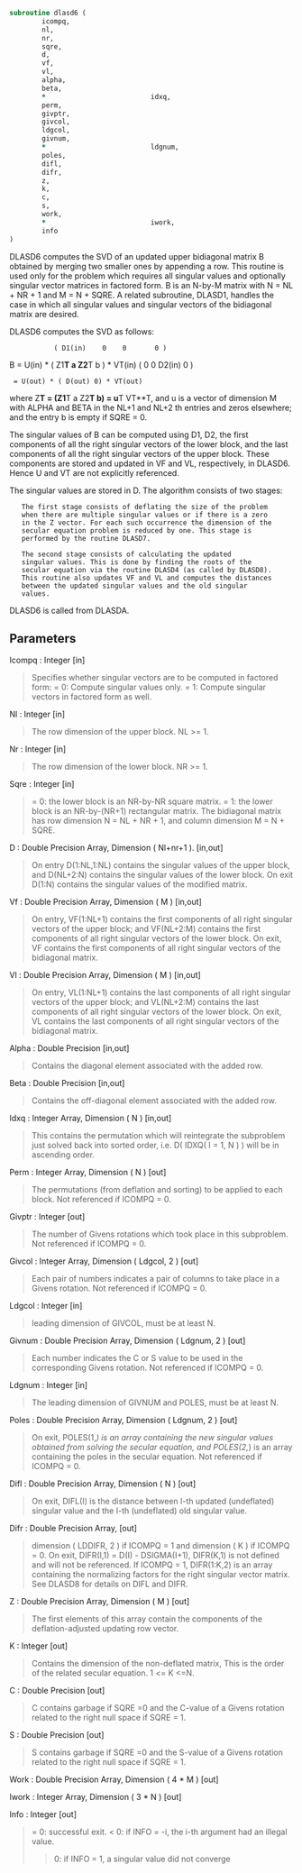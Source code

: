 ```fortran
subroutine dlasd6 (
		icompq,
		nl,
		nr,
		sqre,
		d,
		vf,
		vl,
		alpha,
		beta,
		*                          idxq,
		perm,
		givptr,
		givcol,
		ldgcol,
		givnum,
		*                          ldgnum,
		poles,
		difl,
		difr,
		z,
		k,
		c,
		s,
		work,
		*                          iwork,
		info
)
```

 DLASD6 computes the SVD of an updated upper bidiagonal matrix B
 obtained by merging two smaller ones by appending a row. This
 routine is used only for the problem which requires all singular
 values and optionally singular vector matrices in factored form.
 B is an N-by-M matrix with N = NL + NR + 1 and M = N + SQRE.
 A related subroutine, DLASD1, handles the case in which all singular
 values and singular vectors of the bidiagonal matrix are desired.

 DLASD6 computes the SVD as follows:

               ( D1(in)    0    0       0 )
   B = U(in) * (   Z1**T   a   Z2**T    b ) * VT(in)
               (   0       0   D2(in)   0 )

     = U(out) * ( D(out) 0) * VT(out)

 where Z**T = (Z1**T a Z2**T b) = u**T VT**T, and u is a vector of dimension M
 with ALPHA and BETA in the NL+1 and NL+2 th entries and zeros
 elsewhere; and the entry b is empty if SQRE = 0.

 The singular values of B can be computed using D1, D2, the first
 components of all the right singular vectors of the lower block, and
 the last components of all the right singular vectors of the upper
 block. These components are stored and updated in VF and VL,
 respectively, in DLASD6. Hence U and VT are not explicitly
 referenced.

 The singular values are stored in D. The algorithm consists of two
 stages:

       The first stage consists of deflating the size of the problem
       when there are multiple singular values or if there is a zero
       in the Z vector. For each such occurrence the dimension of the
       secular equation problem is reduced by one. This stage is
       performed by the routine DLASD7.

       The second stage consists of calculating the updated
       singular values. This is done by finding the roots of the
       secular equation via the routine DLASD4 (as called by DLASD8).
       This routine also updates VF and VL and computes the distances
       between the updated singular values and the old singular
       values.

 DLASD6 is called from DLASDA.

## Parameters
Icompq : Integer [in]
> Specifies whether singular vectors are to be computed in
> factored form:
> = 0: Compute singular values only.
> = 1: Compute singular vectors in factored form as well.

Nl : Integer [in]
> The row dimension of the upper block.  NL >= 1.

Nr : Integer [in]
> The row dimension of the lower block.  NR >= 1.

Sqre : Integer [in]
> = 0: the lower block is an NR-by-NR square matrix.
> = 1: the lower block is an NR-by-(NR+1) rectangular matrix.
> The bidiagonal matrix has row dimension N = NL + NR + 1,
> and column dimension M = N + SQRE.

D : Double Precision Array, Dimension ( Nl+nr+1 ). [in,out]
> On entry D(1:NL,1:NL) contains the singular values of the
> upper block, and D(NL+2:N) contains the singular values
> of the lower block. On exit D(1:N) contains the singular
> values of the modified matrix.

Vf : Double Precision Array, Dimension ( M ) [in,out]
> On entry, VF(1:NL+1) contains the first components of all
> right singular vectors of the upper block; and VF(NL+2:M)
> contains the first components of all right singular vectors
> of the lower block. On exit, VF contains the first components
> of all right singular vectors of the bidiagonal matrix.

Vl : Double Precision Array, Dimension ( M ) [in,out]
> On entry, VL(1:NL+1) contains the  last components of all
> right singular vectors of the upper block; and VL(NL+2:M)
> contains the last components of all right singular vectors of
> the lower block. On exit, VL contains the last components of
> all right singular vectors of the bidiagonal matrix.

Alpha : Double Precision [in,out]
> Contains the diagonal element associated with the added row.

Beta : Double Precision [in,out]
> Contains the off-diagonal element associated with the added
> row.

Idxq : Integer Array, Dimension ( N ) [in,out]
> This contains the permutation which will reintegrate the
> subproblem just solved back into sorted order, i.e.
> D( IDXQ( I = 1, N ) ) will be in ascending order.

Perm : Integer Array, Dimension ( N ) [out]
> The permutations (from deflation and sorting) to be applied
> to each block. Not referenced if ICOMPQ = 0.

Givptr : Integer [out]
> The number of Givens rotations which took place in this
> subproblem. Not referenced if ICOMPQ = 0.

Givcol : Integer Array, Dimension ( Ldgcol, 2 ) [out]
> Each pair of numbers indicates a pair of columns to take place
> in a Givens rotation. Not referenced if ICOMPQ = 0.

Ldgcol : Integer [in]
> leading dimension of GIVCOL, must be at least N.

Givnum : Double Precision Array, Dimension ( Ldgnum, 2 ) [out]
> Each number indicates the C or S value to be used in the
> corresponding Givens rotation. Not referenced if ICOMPQ = 0.

Ldgnum : Integer [in]
> The leading dimension of GIVNUM and POLES, must be at least N.

Poles : Double Precision Array, Dimension ( Ldgnum, 2 ) [out]
> On exit, POLES(1,*) is an array containing the new singular
> values obtained from solving the secular equation, and
> POLES(2,*) is an array containing the poles in the secular
> equation. Not referenced if ICOMPQ = 0.

Difl : Double Precision Array, Dimension ( N ) [out]
> On exit, DIFL(I) is the distance between I-th updated
> (undeflated) singular value and the I-th (undeflated) old
> singular value.

Difr : Double Precision Array, [out]
> dimension ( LDDIFR, 2 ) if ICOMPQ = 1 and
> dimension ( K ) if ICOMPQ = 0.
> On exit, DIFR(I,1) = D(I) - DSIGMA(I+1), DIFR(K,1) is not
> defined and will not be referenced.
> If ICOMPQ = 1, DIFR(1:K,2) is an array containing the
> normalizing factors for the right singular vector matrix.
> See DLASD8 for details on DIFL and DIFR.

Z : Double Precision Array, Dimension ( M ) [out]
> The first elements of this array contain the components
> of the deflation-adjusted updating row vector.

K : Integer [out]
> Contains the dimension of the non-deflated matrix,
> This is the order of the related secular equation. 1 <= K <=N.

C : Double Precision [out]
> C contains garbage if SQRE =0 and the C-value of a Givens
> rotation related to the right null space if SQRE = 1.

S : Double Precision [out]
> S contains garbage if SQRE =0 and the S-value of a Givens
> rotation related to the right null space if SQRE = 1.

Work : Double Precision Array, Dimension ( 4 * M ) [out]

Iwork : Integer Array, Dimension ( 3 * N ) [out]

Info : Integer [out]
> = 0:  successful exit.
> < 0:  if INFO = -i, the i-th argument had an illegal value.
> > 0:  if INFO = 1, a singular value did not converge


